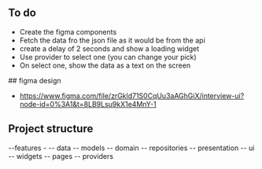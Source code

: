 ## To do

- Create the figma components
- Fetch the data fro the json file as it would be from the api
- create a delay of 2 seconds and show a loading widget
- Use provider to select one (you can change your pick)
- On select one, show the data as a text on the screen

## figma design

- https://www.figma.com/file/zrGkld71S0CqUu3aAGhGiX/interview-ui?node-id=0%3A1&t=8LB9Lsu9kX1e4MnY-1

## Project structure

--features
 -<feature> 
    -- data
         -- models
    -- domain
        -- repositories
    -- presentation
        -- ui
            -- widgets
            -- pages
        -- providers
            
